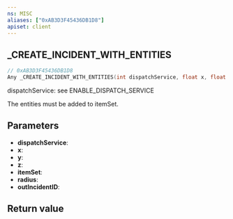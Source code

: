 ```yaml
---
ns: MISC
aliases: ["0xAB3D3F45436DB1D8"]
apiset: client
---
```

## _CREATE_INCIDENT_WITH_ENTITIES

```c
// 0xAB3D3F45436DB1D8
Any _CREATE_INCIDENT_WITH_ENTITIES(int dispatchService, float x, float y, float z, ItemSet itemSet, float radius, int* outIncidentID);
```

dispatchService: see ENABLE_DISPATCH_SERVICE

The entities must be added to itemSet.

## Parameters
* **dispatchService**:
* **x**:
* **y**:
* **z**:
* **itemSet**:
* **radius**:
* **outIncidentID**:

## Return value